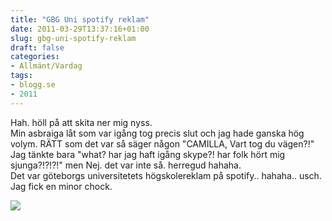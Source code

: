 ```yaml
---
title: "GBG Uni spotify reklam"
date: 2011-03-29T13:37:16+01:00
slug: gbg-uni-spotify-reklam
draft: false
categories:
- Allmänt/Vardag
tags:
- blogg.se
- 2011
---
```

Hah. höll på att skita ner mig nyss.  
Min asbraiga låt som var igång tog precis slut och jag hade ganska hög volym. RÄTT som det var så säger någon "CAMILLA, Vart tog du vägen?!" Jag tänkte bara "what? har jag haft igång skype?! har folk hört mig sjunga?!?!?!" men Nej. det var inte så. herregud hahaha.  
Det var göteborgs universitetets högskolereklam på spotify.. hahaha.. usch. Jag fick en minor chock.  
  
![](/assets/images/blogg.se/gtebor1_140153502.jpg)